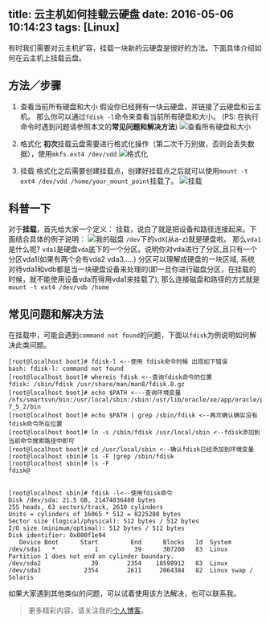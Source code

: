 title: 云主机如何挂载云硬盘
date: 2016-05-06 10:14:23
tags: [Linux]
---
有时我们需要对云主机扩容，挂载一块新的云硬盘是很好的方法。下面具体介绍如何在云主机上挂载云盘。
<!-- more -->

## 方法／步骤

1. 查看当前所有硬盘和大小
假设你已经拥有一块云硬盘，并链接了云硬盘和云主机。
那么你可以通过`fdisk -l`命令来查看当前所有硬盘和大小。
(PS: 在执行命令时遇到问题请参照本文的**常见问题和解决方法**)
![查看所有硬盘和大小](http://7xkdra.com1.z0.glb.clouddn.com/image%2Fblog%2Ffdisk.png)

2. 格式化
**初次**挂载云盘需要进行格式化操作（第二次千万别做，否则会丢失数据），使用`mkfs.ext4 /dev/vdd`
![格式化](http://7xkdra.com1.z0.glb.clouddn.com/image%2Fblog%2Fmkfs.png)

3. 挂载
格式化之后需要创建挂载点，创建好挂载点之后就可以使用`mount -t ext4 /dev/vdd /home/your_mount_point`挂载了。
![挂载](http://7xkdra.com1.z0.glb.clouddn.com/image%2Fblog%2Fmount.png)

## 科普一下

对于**挂载**，首先给大家一个定义：
挂载，说白了就是把设备和路径连接起来。下面结合具体的例子说明：
![我的磁盘](http://7xkdra.com1.z0.glb.clouddn.com/image%2Fblog%2Fdf.png)
`/dev`下的`vdX`(从a-z)就是硬盘啦。
那么`vda1`是什么呢? `vda1`是硬盘`vda`底下的一个分区。说明你对vda进行了分区,且只有一个分区vda1(如果有两个会有vda2 vda3.....)
分区可以理解成硬盘的一块区域, 系统对待vda1和vdb都是当一块硬盘设备来处理的(即一旦你进行磁盘分区，在挂载的时候，就不能使用设备vda而得用vda1来挂载了), 那么连接磁盘和路径的方式就是
`mount -t ext4 /dev/vdb /home`

## 常见问题和解决方法

在挂载中，可能会遇到`command not found`的问题，下面以`fdisk`为例说明如何解决此类问题。
```shell
[root@localhost boot]# fdisk-l <--使用 fdisk命令时候 出现如下错误
bash: fdisk-l: command not found 
[root@localhost boot]# whereis fdisk <--查询fdisk命令的位置 
fdisk: /sbin/fdisk /usr/share/man/man8/fdisk.8.gz
[root@localhost boot]# echo $PATH <---查询环境变量
/nfs/smartsvn/bin:/usr/local/sbin:/sbin:/usr/lib/oracle/xe/app/oracle/product/10.2.0/server/bin:/usr/sbin:/usr/local/bin:/usr/bin:/bin:/usr/java/jdk1.7.0_25/bin:/usr/dev/svnclient/smartsvn-7_5_2/bin
[root@localhost boot]# echo $PATH | grep /sbin/fdisk <--再次确认确实没有fdisk命令所在位置
[root@localhost boot]# ln -s /sbin/fdisk /usr/local/sbin <--fdisk添加到当前命令搜索路径中即可
[root@localhost boot]# cd /usr/local/sbin <--确认fdisk已经添加到环境变量
[root@localhost sbin]# ls -F |grep /sbin/fdisk
[root@localhost sbin]# ls -F
fdisk@
 
 
[root@localhost sbin]# fdisk -l<--使用fdisk命令
Disk /dev/sda: 21.5 GB, 21474836480 bytes
255 heads, 63 sectors/track, 2610 cylinders
Units = cylinders of 16065 * 512 = 8225280 bytes
Sector size (logical/physical): 512 bytes / 512 bytes
I/O size (minimum/optimal): 512 bytes / 512 bytes
Disk identifier: 0x000f1e94
   Device Boot      Start         End      Blocks   Id  System
/dev/sda1   *           1          39      307200   83  Linux
Partition 1 does not end on cylinder boundary.
/dev/sda2              39        2354    18598912   83  Linux
/dev/sda3            2354        2611     2064384   82  Linux swap / Solaris
```
如果大家遇到其他类似的问题，可以试着使用该方法解决，也可以联系我。

> 更多精彩内容，请关注我的[个人博客](http://lujiaying.github.io/)。
